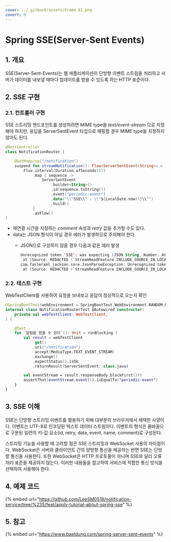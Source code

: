 ```yaml
---
cover: ../.gitbook/assets/Frame 81.png
coverY: 0
---
```


# Spring SSE(Server-Sent Events)

## 1. 개요

SSE(Server-Sent-Events)는 웹 애플리케이션이 단방향 이벤트 스트림을 처리하고 서버가 데이터를 내보낼 때마다 업데이트를 받을 수 있도록 하는 HTTP 표준이다.

## 2. SSE 구현

### 2.1. 컨트롤러 구현

SSE 스트리밍 엔드포인트를 생성하려면 MIME type을 _text/event-stream_ 으로 지정해야 하지만, 응답을 ServerSentEvent 타입으로 매핑할 경우 MIME type을 지정하지 않아도 된다.

```kotlin
@RestController
class NotificationRouter {

    @GetMapping("/notification")
    suspend fun streamNotification(): Flow<ServerSentEvent<String>> =
        Flux.interval(Duration.ofSeconds(1))
            .map { sequence ->
                ServerSentEvent
                    .builder<String>()
                    .id(sequence.toString())
                    .event("periodic-event")
                    .data("\\"SSE\\" : \\"${LocalDate.now()}\\"")
                    .build()
            }
            .asFlow()
}
```

* 재연결 시간을 지정하는 _comment_ 속성과 _retry_ 값을 추가할 수도 있다.
* data는 JSON 형식이 아닐 경우 에러가 발생하므로 주의해야 한다.
  *   JSON으로 구성하지 않을 경우 다음과 같은 에러 발생

      ```kotlin
      Unrecognized token 'SSE': was expecting (JSON String, Number, Array, Object or token 'null', 'true' or 'false')
       at [Source: REDACTED (`StreamReadFeature.INCLUDE_SOURCE_IN_LOCATION` disabled); line: 1, column: 5]
      com.fasterxml.jackson.core.JsonParseException: Unrecognized token 'SSE': was expecting (JSON String, Number, Array, Object or token 'null', 'true' or 'false')
       at [Source: REDACTED (`StreamReadFeature.INCLUDE_SOURCE_IN_LOCATION` disabled); line: 1, column: 5]
      ```

### 2.2. 테스트 구현

WebTestClient를 사용하여 요청을 보내보고 응답이 정상적으로 오는지 확인

```kotlin
@SpringBootTest(webEnvironment = SpringBootTest.WebEnvironment.RANDOM_PORT)
internal class NotificationRouterTest @Autowired constructor(
    private val webTestClient: WebTestClient,
) {

    @Test
    fun `알림을 받을 수 있다`(): Unit = runBlocking {
        val result = webTestClient
            .get()
            .uri("/notification")
            .accept(MediaType.TEXT_EVENT_STREAM)
            .exchange()
            .expectStatus().isOk
            .returnResult(ServerSentEvent::class.java)

        val eventStream = result.responseBody.blockFirst()!!
        assertThat(eventStream.event()).isEqualTo("periodic-event")
    }
}
```

## 3. SSE 이해

SSE는 단방향 스트리밍 이벤트를 활용하기 위해 대부분의 브라우저에서 채택한 사양이다. 이벤트는 UTF-8로 인코딩된 텍스트 데이터 스트림이다. 이벤트의 형식은 줄바꿈으로 구분된 일련의 키-값 요소(id, retry, data, event, name, comment)로 구성된다.

스트리밍 기능을 사용할 때 고려할 점은 SSE 스트리밍과 WebSocket 사용의 차이점이다. WebSocket은 서버와 클라이언트 간의 양방향 통신을 제공하는 반면 SSE는 단방향 통신을 사용한다. 또한 WebSocket은 HTTP 프로토콜이 아니며 SSE와 달리 오류 처리 표준을 제공하지 않는다. 이러한 내용들을 참고하여 서비스에 적합한 통신 방식을 선택하여 사용해야 한다.

## 4. 예제 코드

{% embed url="https://github.com/LeeSM0518/notification-service/tree/%235/feat/apply-tutorial-about-spring-sse" %}

## 5. 참고

{% embed url="https://www.baeldung.com/spring-server-sent-events" %}
